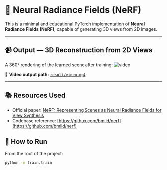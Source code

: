 # 🧠 Neural Radiance Fields (NeRF)

This is a minimal and educational PyTorch implementation of **Neural Radiance Fields (NeRF)**, capable of generating 3D views from 2D images.

---

## 📹 Output — 3D Reconstruction from 2D Views

A 360° rendering of the learned scene after training:
![video](result/video.gif)

🎥 **Video output path:** [`result/video.mp4`](result/video.mp4)

---

## 📚 Resources Used

- Official paper: [NeRF: Representing Scenes as Neural Radiance Fields for View Synthesis](https://arxiv.org/abs/2003.08934)
- Codebase reference: [https://github.com/bmild/nerf](https://github.com/bmild/nerf)
  
## 🚀 How to Run

From the root of the project:

```bash
python -m train.train

